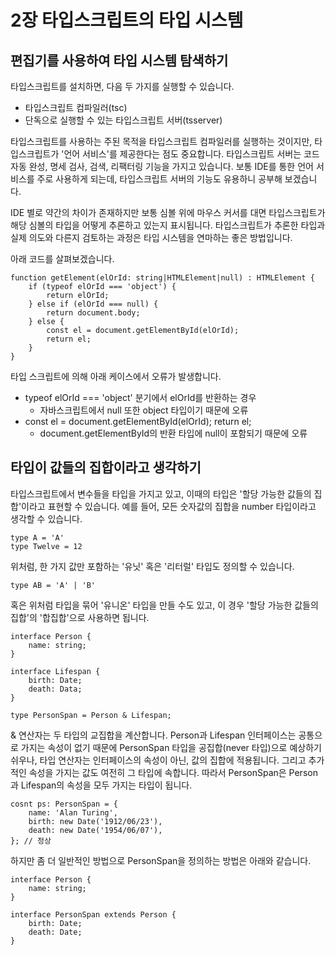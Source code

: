 # 2장 타입스크립트의 타입 시스템

## 편집기를 사용하여 타입 시스템 탐색하기

타입스크립트를 설치하면, 다음 두 가지를 실행할 수 있습니다.

- 타입스크립트 컴파일러(tsc)
- 단독으로 실행할 수 있는 타입스크립트 서버(tsserver)

타입스크립트를 사용하는 주된 목적을 타입스크립트 컴파일러를 실행하는 것이지만, 타입스크립트가 '언어 서비스'를 제공한다는 점도 중요합니다. 타입스크립트 서버는 코드 자동 완성, 명세 검사, 검색, 리팩터링 기능을 가지고 있습니다. 보통 IDE를 통한 언어 서비스를 주로 사용하게 되는데, 타입스크립트 서버의 기능도 유용하니 공부해 보겠습니다.

IDE 별로 약간의 차이가 존재하지만 보통 심볼 위에 마우스 커서를 대면 타입스크립트가 해당 심볼의 타입을 어떻게 추론하고 있는지 표시됩니다. 타입스크립트가 추론한 타입과 실제 의도와 다른지 검토하는 과정은 타입 시스템을 연마하는 좋은 방법입니다.

아래 코드를 살펴보겠습니다.
```
function getElement(elOrId: string|HTMLElement|null) : HTMLElement {
    if (typeof elOrId === 'object') {
        return elOrId;
    } else if (elOrId === null) {
        return document.body;
    } else {
        const el = document.getElementById(elOrId);
        return el;
    }
}
```

타입 스크립트에 의해 아래 케이스에서 오류가 발생합니다.

- typeof elOrId === 'object' 분기에서 elOrId를 반환하는 경우
    - 자바스크립트에서 null 또한 object 타입이기 때문에 오류
- const el = document.getElementById(elOrId);
        return el;
    - document.getElementById의 반환 타입에 null이 포함되기 때문에 오류

## 타입이 값들의 집합이라고 생각하기

타입스크립트에서 변수들을 타입을 가지고 있고, 이때의 타입은 '할당 가능한 값들의 집합'이라고 표현할 수 있습니다.
예를 들어, 모든 숫자값의 집합을 number 타입이라고 생각할 수 있습니다.

```
type A = 'A'
type Twelve = 12
```
위처럼, 한 가지 값만 포함하는 '유닛' 혹은 '리터럴' 타입도 정의할 수 있습니다.

```
type AB = 'A' | 'B'
```
혹은 위처럼 타입을 묶어 '유니온' 타입을 만들 수도 있고, 이 경우 '할당 가능한 값들의 집합'의 '합집합'으로 사용하면 됩니다.

```
interface Person {
    name: string;
}

interface Lifespan {
    birth: Date;
    death: Data;
}

type PersonSpan = Person & Lifespan;
```
& 연산자는 두 타입의 교집합을 계산합니다. Person과 Lifespan 인터페이스는 공통으로 가지는 속성이 없기 때문에 PersonSpan 타입을 공집합(never 타입)으로 예상하기 쉬우나, 타입 연산자는 인터페이스의 속성이 아닌, 값의 집합에 적용됩니다. 그리고 추가적인 속성을 가지는 값도 여전히 그 타입에 속합니다. 따라서 PersonSpan은 Person과 Lifespan의 속성을 모두 가지는 타입이 됩니다.

```
cosnt ps: PersonSpan = {
    name: 'Alan Turing',
    birth: new Date('1912/06/23'),
    death: new Date('1954/06/07'),
}; // 정상
```

하지만 좀 더 일반적인 방법으로 PersonSpan을 정의하는 방법은 아래와 같습니다.

```
interface Person {
    name: string;
}

interface PersonSpan extends Person {
    birth: Date;
    death: Date;
}
```

